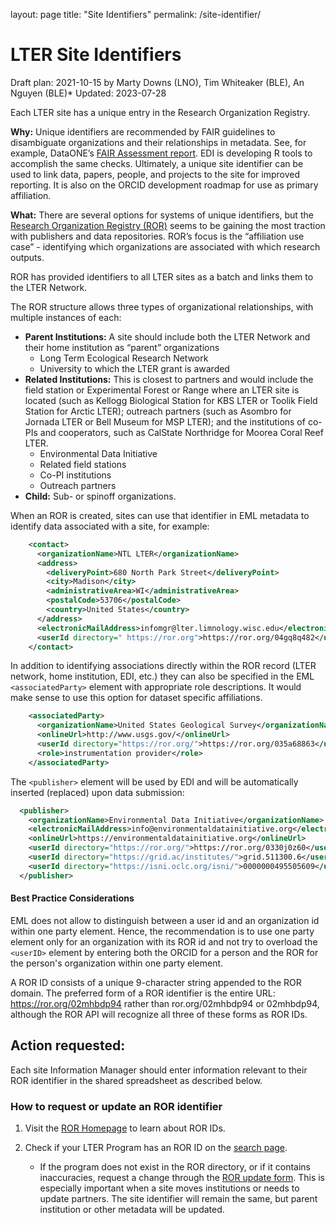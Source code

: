 layout: page
title: "Site Identifiers"
permalink: /site-identifier/


# LTER Site Identifiers #

Draft plan: 2021-10-15 by Marty Downs (LNO), Tim Whiteaker (BLE), An Nguyen (BLE)*
Updated: 2023-07-28

Each LTER site has a unique entry in the Research Organization Registry.

**Why:** 
Unique identifiers are recommended by FAIR guidelines to disambiguate organizations and their relationships in metadata. See, for example, DataONE’s [FAIR Assessment report](https://search.dataone.org/quality/https%3A%2F%2Fpasta.lternet.edu%2Fpackage%2Fmetadata%2Feml%2Fknb-lter-ble%2F1%2F7). EDI is developing R tools to accomplish the same checks. Ultimately, a unique site identifier can be used to link data, papers, people, and projects to the site for improved reporting. It is also on the ORCID development roadmap for use as primary affiliation.

**What:**
There are several options for systems of unique identifiers, but the [Research Organization Registry (ROR)](https://ror.org/) seems to be gaining the most traction with publishers and data repositories. ROR’s focus is the “affiliation use case” - identifying which organizations are associated with which research outputs.  

ROR has provided identifiers to all LTER sites as a batch and links them to the LTER Network.

The ROR structure allows three types of organizational relationships, with multiple instances of each:

-  **Parent Institutions:** A site should include both the LTER Network and their home institution as “parent” organizations
    -  Long Term Ecological Research Network
    -  University to which the LTER grant is awarded
-  **Related Institutions:** This is closest to partners and would include the field station or Experimental Forest or Range where an LTER site is located (such as Kellogg Biological Station for KBS LTER or Toolik Field Station for Arctic LTER); outreach partners (such as Asombro for Jornada LTER or Bell Museum for MSP LTER); and the institutions of co-PIs and cooperators, such as CalState Northridge for Moorea Coral Reef LTER.
    -  Environmental Data Initiative
    -  Related field stations
    -  Co-PI institutions
    -  Outreach partners
-  **Child:** Sub- or spinoff organizations.

When an ROR is created, sites can use that identifier in EML metadata to identify data associated with a site, for example:

```xml
    <contact>
      <organizationName>NTL LTER</organizationName>
      <address>
        <deliveryPoint>680 North Park Street</deliveryPoint>
        <city>Madison</city>
        <administrativeArea>WI</administrativeArea>
        <postalCode>53706</postalCode>
        <country>United States</country>
      </address>
      <electronicMailAddress>infomgr@lter.limnology.wisc.edu</electronicMailAddress>
      <userId directory=" https://ror.org">https://ror.org/04gq8q482</userId>
    </contact>
```
    
In addition to identifying associations directly within the ROR record (LTER network, home institution, EDI, etc.) they can also be specified in the EML  `<associatedParty>` element with appropriate role descriptions. It would make sense to use this option for dataset specific affiliations.

```xml
    <associatedParty>
      <organizationName>United States Geological Survey</organizationName>
      <onlineUrl>http://www.usgs.gov/</onlineUrl>
      <userId directory="https://ror.org/">https://ror.org/035a68863</userId>
      <role>instrumentation provider</role>
    </associatedParty>

```

The `<publisher>` element will be used by EDI and will be automatically inserted (replaced) upon data submission:

```xml
  <publisher>
    <organizationName>Environmental Data Initiative</organizationName>
    <electronicMailAddress>info@environmentaldatainitiative.org</electronicMailAddress>
    <onlineUrl>https://environmentaldatainitiative.org</onlineUrl>
    <userId directory="https://ror.org/">https://ror.org/0330j0z60</userId>
    <userId directory="https://grid.ac/institutes/">grid.511300.6</userId>
    <userId directory="https://isni.oclc.org/isni/">0000000495505609</userId>>  
  </publisher>
```
#### Best Practice Considerations ####

EML does not allow to distinguish between a user id and an organization id within one party element. Hence, the recommendation is to use one party element only for an organization with its ROR id and not try to overload the `<userID>` element by entering both the ORCID for a person and the ROR for the person's organization within one party element. 

A ROR ID consists of a unique 9-character string appended to the ROR domain. The preferred form of a ROR identifier is the entire URL: https://ror.org/02mhbdp94 rather than ror.org/02mhbdp94 or 02mhbdp94, although the ROR API will recognize all three of these forms as ROR IDs.


## Action requested: ##
Each site Information Manager should enter information relevant to their ROR identifier in the shared spreadsheet as described below. 


### How to request or update an ROR identifier ###

1. Visit the [ROR Homepage](https://ror.org/) to learn about ROR IDs.
2. Check if your LTER Program has an ROR ID on the [search page](https://ror.org/search).
 
    - If the program does not exist in the ROR directory, or if it contains inaccuracies, request a change through the [ROR update form](https://docs.google.com/forms/d/e/1FAIpQLSdJYaMTCwS7muuTa-B_CnAtCSkKzt19lkirAKG4u7umH9Nosg/viewform). This is especially important when a site moves institutions or needs to update partners. The site identifier will remain the same, but parent institution or other metadata will be updated.

